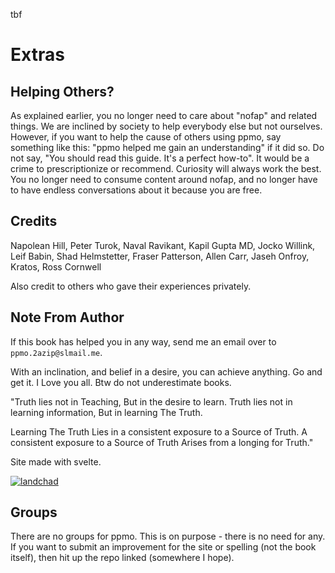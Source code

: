 tbf

# Extras
## Helping Others?
As explained earlier, you no longer need to care about "nofap" and related things. We are inclined by society to help everybody else but not ourselves. However, if you want to help the cause of others using ppmo, say something like this: "ppmo helped me gain an understanding" if it did so. Do not say, "You should read this guide. It's a perfect how-to". It would be a crime to prescriptionize or recommend. Curiosity will always work the best. You no longer need to consume content around nofap, and no longer have to have endless conversations about it because you are free.

## Credits
Napolean Hill, Peter Turok, Naval Ravikant, Kapil Gupta MD, Jocko Willink, Leif Babin, Shad Helmstetter, Fraser Patterson, Allen Carr, Jaseh Onfroy, Kratos, Ross Cornwell

Also credit to others who gave their experiences privately.

## Note From Author
If this book has helped you in any way, send me an email over to `ppmo.2azip@slmail.me`.

With an inclination, and belief in a desire, you can achieve anything. Go and get it. I Love you all. Btw do not underestimate books.

"Truth lies not in Teaching,
But in the desire to learn. 
Truth lies not in learning information,
But in learning The Truth.

Learning The Truth
Lies in a consistent exposure to a Source of Truth.
A consistent exposure to a Source of Truth
Arises from a longing for Truth."

Site made with svelte.

[![landchad](../images/landchad.gif)](https://landchad.net)

## Groups
There are no groups for ppmo. This is on purpose - there is no need for any.
If you want to submit an improvement for the site or spelling (not the book itself), then hit up the repo linked (somewhere I hope).